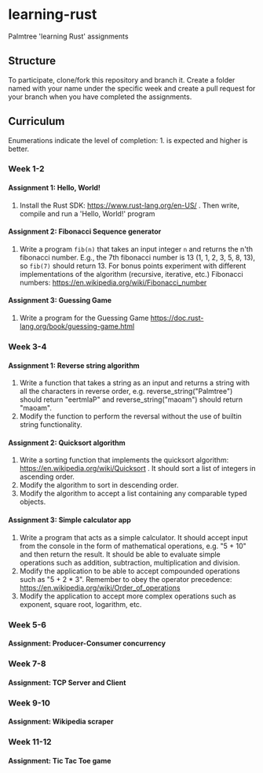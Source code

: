# learning-rust
Palmtree 'learning Rust' assignments

## Structure
To participate, clone/fork this repository and branch it. Create a folder named with your name under the specific week and create a pull request for your branch when you have completed the assignments.

## Curriculum
Enumerations indicate the level of completion: 1. is expected and higher is better.

### Week 1-2
#### Assignment 1: Hello, World!
1. Install the Rust SDK: https://www.rust-lang.org/en-US/ . Then write, compile and run a 'Hello, World!' program

#### Assignment 2: Fibonacci Sequence generator
1. Write a program `fib(n)` that takes an input integer `n` and returns the n'th fibonacci number. E.g., the 7th fibonacci number is 13 (1, 1, 2, 3, 5, 8, 13), so `fib(7)` should return 13. For bonus points experiment with different implementations of the algorithm (recursive, iterative, etc.)
Fibonacci numbers: https://en.wikipedia.org/wiki/Fibonacci_number

#### Assignment 3: Guessing Game
1. Write a program for the Guessing Game https://doc.rust-lang.org/book/guessing-game.html

### Week 3-4
#### Assignment 1: Reverse string algorithm
1. Write a function that takes a string as an input and returns a string with all the characters in reverse order, e.g. reverse_string("Palmtree") should return "eertmlaP" and reverse_string("maoam") should return "maoam".
2. Modify the function to perform the reversal without the use of builtin string functionality.

#### Assignment 2: Quicksort algorithm
1. Write a sorting function that implements the quicksort algorithm: https://en.wikipedia.org/wiki/Quicksort . It should sort a list of integers in ascending order.
2. Modify the algorithm to sort in descending order.
3. Modify the algorithm to accept a list containing any comparable typed objects.

#### Assignment 3: Simple calculator app
1. Write a program that acts as a simple calculator. It should accept input from the console in the form of mathematical operations, e.g. "5 + 10" and then return the result. It should be able to evaluate simple operations such as addition, subtraction, multiplication and division.
2. Modify the application to be able to accept compounded operations such as "5 + 2 * 3". Remember to obey the operator precedence: https://en.wikipedia.org/wiki/Order_of_operations 
3. Modify the application to accept more complex operations such as exponent, square root, logarithm, etc.

### Week 5-6
#### Assignment: Producer-Consumer concurrency

### Week 7-8
#### Assignment: TCP Server and Client

### Week 9-10
#### Assignment: Wikipedia scraper

### Week 11-12
#### Assignment: Tic Tac Toe game
